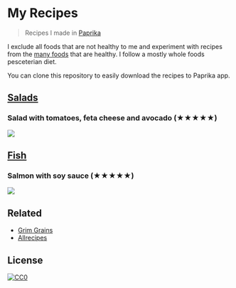# My Recipes
> Recipes I made in [Paprika](https://www.paprikaapp.com)

I exclude all foods that are not healthy to me and experiment with recipes from the [many foods](https://wiki.nikitavoloboev.xyz/health/nutrition/foods.html) that are healthy. I follow a mostly whole foods pesceterian diet.

You can clone this repository to easily download the recipes to Paprika app.

## [Salads](salads)
### Salad with tomatoes, feta cheese and avocado (★★★★★)
![](https://i.imgur.com/mjWbEVh.png)

## [Fish](fish)
### Salmon with soy sauce (★★★★★)
![](https://i.imgur.com/nnf4T6G.png)

## Related
- [Grim Grains](http://grimgrains.com/)
- [Allrecipes](https://www.allrecipes.com/)

## License
[![CC0](http://mirrors.creativecommons.org/presskit/buttons/88x31/svg/cc-zero.svg)](https://creativecommons.org/publicdomain/zero/1.0/)